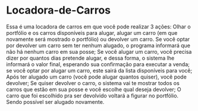 # Locadora-de-Carros
Essa é uma locadora de carros em que você pode realizar 3 ações: Olhar o portfólio e os carros disponíveis para alugar, alugar um carro (em que novamente será mostrado o portfólio) ou devolver um carro.
Se você optar por devolver um carro sem ter nenhum alugado, o programa informará que não há nenhum carro em sua posse;
Se você alugar um carro, você precisa dizer por quantos dias pretende alugar, e dessa forma, o sistema lhe informará o valor final, esperando sua confirmação para executar a venda;
se você optar por alugar um carro, este sairá da lista disponíveis para você;
Após ter alugado um carro (você pode alugar quantos quiser), você pode devolver;
Se quiser devolver o carro, o sistema vai te mostrar todos os carros que estão em sua posse e você escolhe qual deseja devolver;
O carro que foi escolhido pra ser devolvido voltará a figurar no portfólio. Sendo possível ser alugado novamente.
